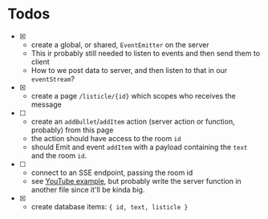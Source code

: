 # Todos

- [x] - create a global, or shared, `EventEmitter` on the server
  - This ir probably still needed to listen to events and then send them to client
  - How to we post data to server, and then listen to that in our `eventStream`?
- [x] - create a page `/listicle/{id}` which scopes who receives the message
- [ ] - create an `addBullet`/`addItem` action (server action or function, probably) from this page
  - the action should have access to the room `id`
  - should Emit and event `addItem` with a payload containing the `text` and the room `id`.
- [ ] - connect to an SSE endpoint, passing the room id
  - see [YouTube example](https://www.youtube.com/watch?v=eAwuPvRXNdY), but probably write the server function in another file since it'll be kinda big.
- [x] - create database items: `{ id, text, listicle }`
